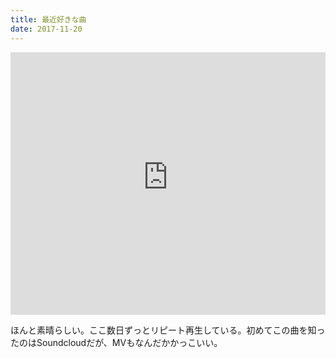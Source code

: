 ```yaml
---
title: 最近好きな曲
date: 2017-11-20
---
```


<iframe width="100%" height="420" src="https://www.youtube-nocookie.com/embed/RM2l6IoAifI?rel=0" frameborder="0" allowfullscreen></iframe>

ほんと素晴らしい。ここ数日ずっとリピート再生している。初めてこの曲を知ったのはSoundcloudだが、MVもなんだかかっこいい。
